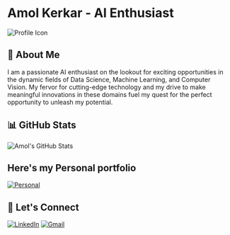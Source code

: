 # Amol Kerkar - AI Enthusiast
![Profile Icon](path/to/your/repo/profile_icon.png)
## 👋 About Me

I am a passionate AI enthusiast on the lookout for exciting opportunities in the dynamic fields of Data Science, Machine Learning, and Computer Vision. My fervor for cutting-edge technology and my drive to make meaningful innovations in these domains fuel my quest for the perfect opportunity to unleash my potential.
 
## 📊 GitHub Stats

![Amol's GitHub Stats](https://github-readme-stats.vercel.app/api?username=amolkerkar&show_icons=true&hide_title=true&count_private=true&hide=issues,contribs)

## Here's my Personal portfolio
[![Personal]()](https://amolkerkar.github.io)

## 🤖 Let's Connect

[![LinkedIn](https://img.shields.io/badge/LinkedIn-Connect-blue)](https://www.linkedin.com/in/amolkerkar/)
[![Gmail](https://img.shields.io/badge/Gmail-Connect-red)](mailto:amolkerkar2@gmail.com)





